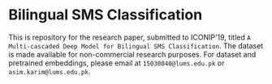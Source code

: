 # Bilingual SMS Classification
This is repository for the research paper, submitted to ICONIP'19, titled ```A Multi-cascaded Deep Model for Bilingual SMS Classification```.
The dataset is made available for non-commercial research purposes. For dataset and pretrained embeddings, please email at ```15030040@lums.edu.pk``` or ```asim.karim@lums.edu.pk```.
